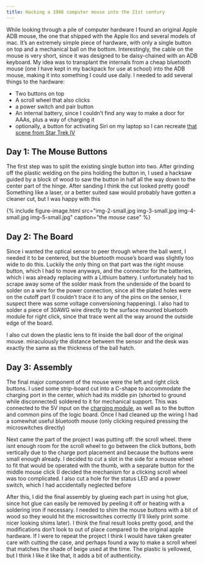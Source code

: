 ```yaml
---
title: Hacking a 1986 computer mouse into the 21st century
---
```


While looking through a pile of computer hardware I found an original Apple ADB mouse, the one that shipped with the Apple II<span style="font-variant: small-caps;">gs</span> and several models of mac. It’s an extremely simple piece of hardware, with only a single button on top and a mechanical ball on the bottom. Interestingly, the cable on the mouse is very short, since it was designed to be daisy-chained with an ADB keyboard.
My idea was to transplant the internals from a cheap bluetooth mouse (one I have kept in my backpack for use at school) into the ADB mouse, making it into something I could use daily. I needed to add several things to the hardware:
* Two buttons on top
* A scroll wheel that also clicks
* a power switch and pair button
* An internal battery, since I couldn’t find any way to make a door for AAAs, plus a way of charging it
* optionally, a button for activating Siri on my laptop so I can recreate [that scene from Star Trek IV](https://youtu.be/xaVgRj2e5_s?t=2m51s)

## Day 1: The Mouse Buttons
The first step was to split the existing single button into two. After grinding off the plastic welding on the pins holding the button in, I used a hacksaw guided by a block of wood to saw the button in half all the way down to the center part of the hinge. After sanding I think the cut looked pretty good! Something like a laser, or a better suited saw would probably have gotten a cleaner cut, but I was happy with this

{% include figure-image.html src="img-2-small.jpg img-3-small.jpg img-4-small.jpg img-5-small.jpg" caption="the _mouse_ case" %}

## Day 2: The Board
Since i wanted the optical sensor to peer through where the ball went, I needed it to be centered, but the bluetooth mouse’s board was slightly too wide to do this. Luckily the only thing on that part was the right mouse button, which I had to move anyways, and the connector for the batteries, which i was already replacing with a Lithium battery.
I unfortunately had to scrape away some of the solder mask from the underside of the board to solder on a wire for the power connection, since all the plated holes were on the cutoff part (I couldn’t trace it to any of the pins on the sensor, I suspect there was some voltage conversioning happening). I also had to solder a piece of 30AWG wire directly to the surface mounted bluetooth module for right click, since that trace went all the way around the outside edge of the board.

I also cut down the plastic lens to fit inside the ball door of the original mouse. miraculously the distance between the sensor and the desk was exactly the same as the thickness of the ball hatch.

## Day 3: Assembly
The final major component of the mouse were the left and right click buttons. I used some strip-board cut into a C-shape to accommodate the charging port in the center, which had its middle pin (shorted to ground while disconnected) soldered to it for mechanical support. This was connected to the 5V input on the [charging module](https://www.adafruit.com/product/1904), as well as to the button and common pins of the logic board. Once I had cleaned up the wiring I had a somewhat useful bluetooth mouse (only clicking required pressing the microswitches directly)

Next came the part of the project I was putting off: the scroll wheel. there isnt enough room for the scroll wheel to go between the click buttons, both vertically due to the charge port placement and because the buttons were small enough already. I decided to cut a slot in the side for a mouse wheel to fit that would be operated with the thumb, with a separate button for the middle mouse click (I decided the mechanism for a clicking scroll wheel was too complicated. I also cut a hole for the status LED and a power switch, which I had accidentally neglected before

After this, I did the final assembly by glueing each part in using hot glue, since hot glue can easily be removed by peeling it off or heating with a soldering iron if necessary. I needed to shim the mouse buttons with a bit of wood so they would hit the microswitches correctly (I’ll likely print some nicer looking shims later).
I think the final result looks pretty good, and the modifications don’t look to out of place compared to the original apple hardware. If I were to repeat the project I think I would have taken greater care with cutting the case, and perhaps found a way to make a scroll wheel that matches the shade of beige used at the time. The plastic is yellowed, but I think I like it like that, it adds a bit of authenticity.
